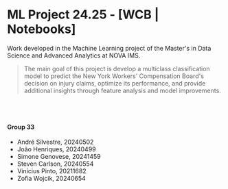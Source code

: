 # ML Project 24.25 - [WCB | Notebooks]
Work developed in the Machine Learning project of the Master's in Data Science and Advanced Analytics at NOVA IMS.

> The main goal of this project is develop a multiclass classification model to predict the New York Workers' Compensation Board's decision on injury claims, optimize its performance, and provide additional insights through feature analysis and model improvements.

<br><br>

#### Group 33

  - André Silvestre, 20240502 
  - João Henriques, 20240499 
  - Simone Genovese, 20241459 
  - Steven Carlson, 20240554 
  - Vinícius Pinto, 20211682 
  - Zofia Wojcik, 20240654 
  
<br>
